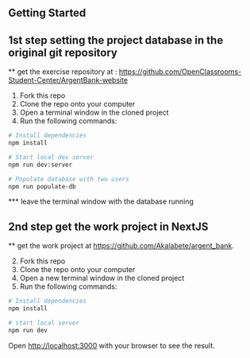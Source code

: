 ## Getting Started

## 1st step setting the project database in the original git repository

** get the exercise repository at : https://github.com/OpenClassrooms-Student-Center/ArgentBank-website

1. Fork this repo
1. Clone the repo onto your computer
1. Open a terminal window in the cloned project
1. Run the following commands:

```bash
# Install dependencies
npm install

# Start local dev server
npm run dev:server

# Populate database with two users
npm run populate-db
```
*** leave the terminal window with the database running 


## 2nd step get the work project in NextJS

** get the work project at https://github.com/Akalabete/argent_bank.

2. Fork this repo
2. Clone the repo onto your computer
2. Open a new terminal window in the cloned project
2. Run the following commands:

```bash
# Install dependencies
npm install

# start local server
npm run dev

```


Open [http://localhost:3000](http://localhost:3000) with your browser to see the result.

